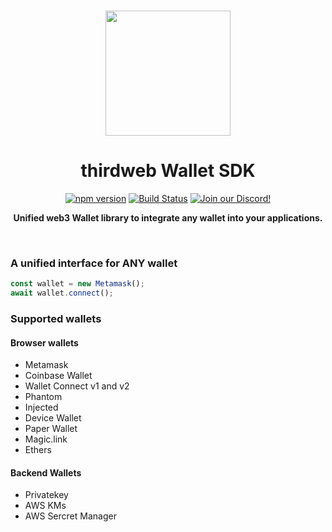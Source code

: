 <p align="center">
<br />
<a href="https://thirdweb.com"><img src="https://github.com/thirdweb-dev/js/blob/main/packages/sdk/logo.svg?raw=true" width="200" alt=""/></a>
<br />
</p>
<h1 align="center">thirdweb Wallet SDK</h1>
<p align="center">
<a href="https://www.npmjs.com/package/@thirdweb-dev/wallets"><img src="https://img.shields.io/npm/v/@thirdweb-dev/wallets?color=red&label=npm&logo=npm" alt="npm version"/></a>
<a href="https://github.com/thirdweb-dev/js/actions/workflows/build-test-lint.yml"><img alt="Build Status" src="https://github.com/thirdweb-dev/js/actions/workflows/build-test-lint.yml/badge.svg"/></a>
<a href="https://discord.gg/thirdweb"><img alt="Join our Discord!" src="https://img.shields.io/discord/834227967404146718.svg?color=7289da&label=discord&logo=discord&style=flat"/></a>

</p>
<p align="center"><strong>Unified web3 Wallet library to integrate any wallet into your applications.</strong></p>
<br />

### A unified interface for ANY wallet

```ts
const wallet = new Metamask();
await wallet.connect();
```

### Supported wallets

#### Browser wallets

- Metamask
- Coinbase Wallet
- Wallet Connect v1 and v2
- Phantom
- Injected
- Device Wallet
- Paper Wallet
- Magic.link
- Ethers


#### Backend Wallets

- Privatekey
- AWS KMs
- AWS Sercret Manager
